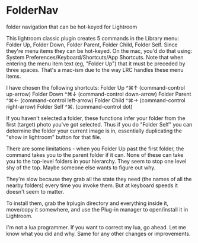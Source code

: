 # FolderNav
 folder navigation that can be hot-keyed for Lightroom
 
 This lightroom classic plugin creates 5 commands in the Library menu: 
 	Folder Up, Folder Down, Folder Parent, Folder Child, Folder Self.
 Since they're menu items they can be hot-keyed. On the mac, you'd do that using:
 System Preferences/Keyboard/Shortcuts/App Shortcuts. Note that when entering the 
 menu item text (eg, "Folder Up") that it must be preceded by three spaces. 
 That's a mac-ism due to the way LRC handles these menu items.
 
 I have chosen the following shortcuts:
 	Folder Up 		^⌘↑ (command-control up-arrow)
 	Folder Down 	^⌘↓ (command-control down-arrow)
 	Folder Parent	^⌘← (command-control left-arrow)
 	Folder Child	^⌘→ (command-control right-arrow)
  	Folder Self 	^⌘. (command-control dot)

If you haven't selected a folder, these functions infer your folder from the first (target) photo you've got selected.
Thus if you do "Folder Self" you can determine the folder your current image is in, essentially duplicating the "show in lightroom" button for that file.

There are some limitations - when you Folder Up past the first folder, the command takes you
to the parent folder if it can.  None of these can take you to the top-level folders in your 
hierarchy. They seem to stop one level shy of the top.  Maybe someone else wants to figure out why.

They're slow because they grab all the state they need (the names of all the nearby folders)
every time you invoke them. But at keyboard speeds it doesn't seem to matter. 

To install them, grab the lrplugin directory and everything inside it, move/copy it somewhere,
and use the Plug-in manager to open/install it in Lightroom.

I'm not a lua programmer. If you want to correct my lua, go ahead. Let me know what you did
and why. Same for any other changes or improvements.



